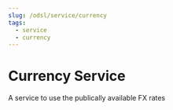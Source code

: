 ```yaml
---
slug: /odsl/service/currency
tags:
  - service
  - currency
---
```

Currency Service
=================

A service to use the publically available FX rates
